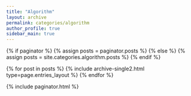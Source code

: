 ```yaml
---
title: "Algorithm"
layout: archive
permalink: categories/algorithm
author_profile: true
sidebar_main: true
---
```


{% if paginator %}
  {% assign posts = paginator.posts %}
{% else %}
  {% assign posts = site.categories.algorithm.posts %}
{% endif %}

{% for post in posts %} {% include archive-single2.html type=page.entries_layout %} {% endfor %}

{% include paginator.html %}
